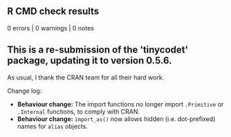 ## R CMD check results

0 errors | 0 warnings | 0 notes

## This is a re-submission of the 'tinycodet' package, updating it to version 0.5.6.
As usual, I thank the CRAN team for all their hard work.


Change log:

* **Behaviour change:** The import functions no longer import `.Primitive` or `.Internal` functions, to comply with CRAN.
* **Behaviour change:** `import_as()` now allows hidden (i.e. dot-prefixed) names for `alias` objects.
